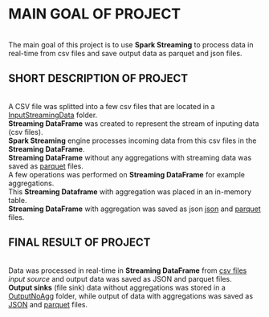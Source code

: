 # MAIN GOAL OF PROJECT
<br />The main goal of this project is to use **Spark Streaming** to process data in real-time from csv files and save output data as parquet and json files.

## **SHORT DESCRIPTION OF PROJECT**
<br />A CSV file was splitted into a few csv files that are located in a
[InputStreamingData](https://github.com/Longwinter93/Streaming_Data_Projects/tree/main/SparkStructuredStreaming_Project1/InputStreamingData) folder.
<br />**Streaming DataFrame** was created to represent the stream of inputing data (csv files). 
<br />**Spark Streaming** engine processes incoming data from this csv files in the **Streaming DataFrame**. 
<br />**Streaming DataFrame** without any aggregations with streaming data was saved as [parquet](https://github.com/Longwinter93/Streaming_Data_Projects/tree/main/SparkStructuredStreaming_Project1/OutputNoAgg) files.
<br />A few operations was performed on **Streaming DataFrame** for example aggregations.
<br />This **Streaming Dataframe** with aggregation was placed in an in-memory table. 
<br />**Streaming DataFrame** with aggregation was saved as json [json](https://github.com/Longwinter93/Streaming_Data_Projects/blob/main/SparkStructuredStreaming_Project1/GroupingDeutschlandCityStreaming.json) and [parquet](https://github.com/Longwinter93/Streaming_Data_Projects/blob/main/SparkStructuredStreaming_Project1/GroupingDeutschlandCityStreaming.parquet) files.


## **FINAL RESULT OF PROJECT**
<br />Data was processed in real-time in **Streaming DataFrame** from [csv files](https://github.com/Longwinter93/Streaming_Data_Projects/tree/main/SparkStructuredStreaming_Project1/InputStreamingData) _input source_ and output data was saved as JSON  and parquet files.
<br />**Output sinks** (file sink) data without aggregations was stored in a [OutputNoAgg](https://github.com/Longwinter93/Streaming_Data_Projects/tree/main/SparkStructuredStreaming_Project1/OutputNoAgg) folder, while output of data with aggregations was saved as [JSON](https://github.com/Longwinter93/Streaming_Data_Projects/blob/main/SparkStructuredStreaming_Project1/GroupingDeutschlandCityStreaming.json) and [parquet](https://github.com/Longwinter93/Streaming_Data_Projects/blob/main/SparkStructuredStreaming_Project1/GroupingDeutschlandCityStreaming.parquet) files.

